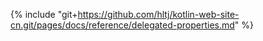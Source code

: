 {% include "git+https://github.com/hltj/kotlin-web-site-cn.git/pages/docs/reference/delegated-properties.md" %}
